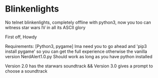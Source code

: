# Blinkenlights
No telnet blinkenlights, completely offline with python3, now you too can witness star wars IV in all its ASCII glory


First off, Howdy

Requirements:
[Python3, pygame]
Ima need you to go ahead and 'pip3 install pygame' so you can get the full 
experience otherwise the vanilla version NerdAlert1.0.py Should work as long as you have python installed

Version 2.0 has the starwars soundtrack
&& Version 3.0 gives a prompt to choose a soundtrack
